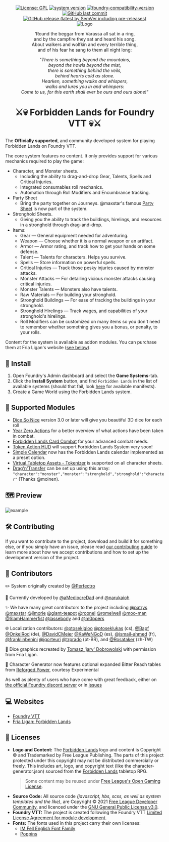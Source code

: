 <p align="center">
  <a href="https://github.com/fvtt-fria-ligan/forbidden-lands-foundry-vtt/blob/main/LICENSE" target="_blank">
    <img alt="License: GPL" src="https://img.shields.io/badge/license-GPL--3.0-red?style=flat-square&label=License"/></a>
  <a href="https://github.com/fvtt-fria-ligan/forbidden-lands-foundry-vtt/releases/latest" target="_blank"><img alt="system version" src="https://img.shields.io/badge/dynamic/json.svg?url=https%3A%2F%2Fraw.githubusercontent.com%2Ffvtt-fria-ligan%2Fforbidden-lands-foundry-vtt%2Fmain%2Fmanifests%2Fv10%2Fsystem.json&label=Version&query=$.version&colorB=blue&style=flat-square"/></a>
  <a href="https://foundryvtt.com" target="_blank">
    <img src="https://img.shields.io/badge/dynamic/json.svg?url=https%3A%2F%2Fraw.githubusercontent.com%2Ffvtt-fria-ligan%2Fforbidden-lands-foundry-vtt%2Fmain%2Fmanifests%2Fv10%2Fsystem.json&label=Foundry&query=$.compatibility.verified&colorB=blue&style=flat-square" alt="foundry-compatibility-version"/></a>
  <a href="https://github.com/fvtt-fria-ligan/forbidden-lands-foundry-vtt/graphs/commit-activity" target="_blank"><img alt="GitHub last commit" src="https://img.shields.io/github/last-commit/fvtt-fria-ligan/forbidden-lands-foundry-vtt?style=flat-square&color=purple&label=Last%20commit"></a>
 <a href="https://github.com/fvtt-fria-ligan/forbidden-lands-foundry-vtt/releases/latest/" target="_blank"><img alt="GitHub release (latest by SemVer including pre-releases)" src="https://img.shields.io/badge/dynamic/json?color=red&label=Downloads&query=$.assets.0.download_count&url=https%3A%2F%2Fapi.github.com%2Frepos%2Ffvtt-fria-ligan%2Fforbidden-lands-foundry-vtt%2Freleases%2Flatest&style=flat-square"></a>
  <br/>
  <img src="https://user-images.githubusercontent.com/9851733/108728684-1a954b00-752a-11eb-9138-6fab6f83b2a8.jpg" alt="Logo" style="max-width:100%;" />
</p>

<p align="center">'Round the beggar from Varassa all sat in a ring, <br />and by the campfire they sat and heard his song. <br />About walkers and wolfkin and every terrible thing, <br />and of his fear he sang to them all night long:</p>
<p align="center"><em>"There is something beyond the mountains, <br />beyond the howls beyond the mist, <br />there is something behind the veils, <br />behind hearts cold as stone. <br />Hearken, something walks and whispers, <br />walks and lures you in and whimpers: <br />Come to us, for this earth shall ever be ours and ours alone!"</em></p>

# <p align="center">:crossed_swords::skull: Forbidden Lands for Foundry VTT :skull::crossed_swords:</p>

The **Officially supported**, and community developed system for playing Forbidden Lands on Foundry VTT.

The core system features no content. It only provides support for various mechanics required to play the game:

-   Character, and Monster sheets.
    -   Including the ability to drag-and-drop Gear, Talents, Spells and Critical Injuries.
    -   Integrated consumables roll mechanics.
    -   Automation through Roll Modifiers and Encumbrance tracking.
-   Party Sheet
    -   Bring the party together on Journeys. @maxstar's famous [Party Sheet](https://github.com/maxstar/forbidden-lands-party-sheet) is now part of the system.
-   Stronghold Sheets.
    -   Giving you the ability to track the buildings, hirelings, and resources in a stronghold through drag-and-drop.
-   Items:
    -   Gear — General equipment needed for adventuring.
    -   Weapon — Choose whether it is a normal weapon or an artifact.
    -   Armor — Armor rating, and track how to get your hands on some defense.
    -   Talent — Talents for characters. Helps you survive.
    -   Spells — Store information on powerful spells.
    -   Critical Injuries — Track those pesky injuries caused by monster attacks.
    -   Monster Attacks — For detailing vicious monster attacks causing critical injuries.
    -   Monster Talents — Monsters also have talents.
    -   Raw Materials — For building your stronghold.
    -   Stronghold Buildings — For ease of tracking the buildings in your stronghold.
    -   Stronghold Hirelings — Track wages, and capabilities of your stronghold's hirelings.
    -   Roll Modifiers can be customized on many items so you don't need to remember whether something gives you a bonus, or penalty, to your rolls.

Content for the system is available as addon modules. You can purchase them at Fria Ligan's website ([see below](#computer-websites)).

## :rocket: Install

1. Open Foundry's Admin dashboard and select the **Game Systems**-tab.
2. Click the **Install System** button, and find `Forbidden Lands` in the list of available systems (should that fail, look [here](https://foundryvtt.com/packages/forbidden-lands) for available manifests).
3. Create a Game World using the Forbidden Lands system.

## :vertical_traffic_light: Supported Modules

-   [Dice So Nice](https://foundryvtt.com/packages/dice-so-nice/) version 3.0 or later will give you beautiful 3D dice for each roll
-   [Year Zero Actions](https://foundryvtt.com/packages/alien-actions) for a better overview of what actions have been taken in combat.
-   [Forbidden Lands Card Combat](https://foundryvtt.com/packages/forbidden-card-combat) for your advanced combat needs.
-   [Token Action HUD](https://foundryvtt.com/packages/token-action-hud/) will support Forbidden Lands System very soon!
-   [Simple Calendar](https://foundryvtt.com/packages/foundryvtt-simple-calendar) now has the Forbidden Lands calendar implemented as a preset option.
-   [Virtual Tabletop Assets - Tokenizer](https://foundryvtt.com/packages/vtta-tokenizer/) is supported on all character sheets.
-   [Drag'n'Transfer](https://foundryvtt.com/packages/DragTransfer) can be set up using this array: `"character":"monster","monster":"stronghold","stronghold":"character"` (Thanks @moinen).

## :world_map: Preview

<img src="https://user-images.githubusercontent.com/9851733/115126329-9cf03780-9fce-11eb-953f-96cc54a097c4.png" alt="example" style="max-width:100%;" />

## :hammer_and_wrench: Contributing

If you want to contribute to the project, download and build it for something else, or if you simply have an issue, please read [our contributing guide](CONTRIBUTING.md) to learn more about how we accept contributions and how to set up the development version of the project.

## :pray: Contributors

:pencil2: System originally created by [@Perfectro](https://github.com/Perfectro)

:wrench: Currently developed by [@aMediocreDad](https://github.com/fvtt-fria-ligan/forbidden-lands-foundry-vtt/commits?author=aMediocreDad) and [@narukaioh](https://github.com/fvtt-fria-ligan/forbidden-lands-foundry-vtt/commits?author=narukaioh)

:sparkles: We have many great contributors to the project including [@patrys](https://github.com/fvtt-fria-ligan/forbidden-lands-foundry-vtt/commits?author=patrys) [@maxstar](https://github.com/fvtt-fria-ligan/forbidden-lands-foundry-vtt/commits?author=maxstar) [@jimorie](https://github.com/fvtt-fria-ligan/forbidden-lands-foundry-vtt/commits?author=jimorie) [@giant-teapot](https://github.com/fvtt-fria-ligan/forbidden-lands-foundry-vtt/commits?author=giant-teapot) [@roonel](https://github.com/fvtt-fria-ligan/forbidden-lands-foundry-vtt/commits?author=roonel) [@romelwell](https://github.com/fvtt-fria-ligan/forbidden-lands-foundry-vtt/commits?author=romelwell) [@moo-man](https://github.com/fvtt-fria-ligan/forbidden-lands-foundry-vtt/commits?author=moo-man) [@SlamHammerfist](https://github.com/fvtt-fria-ligan/forbidden-lands-foundry-vtt/commits?author=SlamHammerfist) [@lasseborly](https://github.com/fvtt-fria-ligan/forbidden-lands-foundry-vtt/commits?author=lasseborly) and [@m0ppers](https://github.com/fvtt-fria-ligan/forbidden-lands-foundry-vtt/commits?author=m0ppers)

:globe_with_meridians: Localization contributors: [@ptosekigloo](https://github.com/fvtt-fria-ligan/forbidden-lands-foundry-vtt/commits?author=ptosekigloo) [@ptoseklukas](https://github.com/fvtt-fria-ligan/forbidden-lands-foundry-vtt/commits?author=ptoseklukas) (cs), [@Bapf](https://github.com/fvtt-fria-ligan/forbidden-lands-foundry-vtt/commits?author=Bapf) [@OnkelRod](https://github.com/fvtt-fria-ligan/forbidden-lands-foundry-vtt/commits?author=OnkelRod) (de), [@DavidCMeier](https://github.com/fvtt-fria-ligan/forbidden-lands-foundry-vtt/commits?author=DavidCMeier) [@KaWeNGoD](https://github.com/fvtt-fria-ligan/forbidden-lands-foundry-vtt/commits?author=KaWeNGoD) (es), [@ismail-ahmed](https://github.com/ismail-ahmed) (fr), [@franklinbenini](https://github.com/fvtt-fria-ligan/forbidden-lands-foundry-vtt/commits?author=franklinbenini) [@igorteuri](https://github.com/fvtt-fria-ligan/forbidden-lands-foundry-vtt/commits?author=igorteuri) [@trprado](https://github.com/fvtt-fria-ligan/forbidden-lands-foundry-vtt/commits?author=trprado) (pt-BR), and [@Rosataker](https://github.com/fvtt-fria-ligan/forbidden-lands-foundry-vtt/commits?author=Rosataker) (zh-TW)

:game_die: Dice graphics recreated by [Tomasz 'jarv' Dobrowolski](jarv@monochrome.pl) with permission from Fria Ligan.

:mage: Character Generator now features optional expanded Bitter Reach tables from [Reforged Power](https://www.drivethrurpg.com/product/351491/Reforged-Power-for-Forbidden-Lands), courtesy Experimental

As well as plenty of users who have come with great feedback, either on [the official Foundry discord server](https://discord.gg/foundryvtt) or in [issues](/../../issues)

## :computer: Websites

-   [Foundry VTT](https://foundryvtt.com/)
-   [Fria Ligan: Forbidden Lands](https://frialigan.se/en/store/?collection_id=84541866032)

## 📝 Licenses

-   **Logo and Content:** The [Forbidden Lands](https://frialigan.se/en/store/?collection_id=84541866032) logo and content is Copyright © and Trademarked by Free League Publishing. The parts of this project protected under this copyright may not be distributed commercially or freely. This includes art, logo, and copyright text (like the character-generator.json) sourced from the [Forbidden Lands](https://frialigan.se/en/store/?collection_id=84541866032) tabletop RPG.
    > Some content may be reused under [Free League's Open Gaming License](https://freeleaguepublishing.com/en/open-gaming-license/).
-   **Source Code:** All source code _(javascript, hbs, scss, as well as system templates and the like)_, are Copyright © 2021 [Free League Developer Community](https://github.com/fvtt-fria-ligan), and licenced under the [GNU General Public License v3.0](https://github.com/fvtt-fria-ligan/forbidden-lands-foundry-vtt/blob/main/LICENSE).
-   **Foundry VTT:** The project is created following the Foundry VTT [Limited License Agreement for module development](https://foundryvtt.com/article/license/).
-   **Fonts:** The fonts used in this project carry their own licenses:
    -   [IM Fell English Font Family](https://fonts.google.com/specimen/IM+Fell+English)
    -   [Poppins](https://fonts.google.com/specimen/Poppins)
